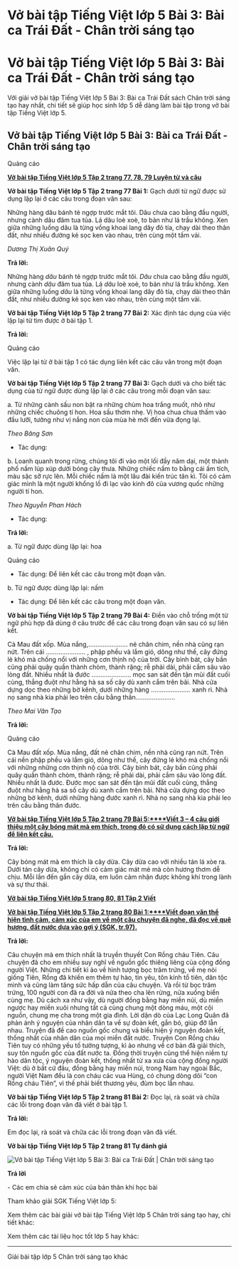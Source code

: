# Vở bài tập Tiếng Việt lớp 5 Bài 3: Bài ca Trái Đất - Chân trời sáng tạo

# Vở bài tập Tiếng Việt lớp 5 Bài 3: Bài ca Trái Đất - Chân trời sáng tạo

Với giải vở bài tập Tiếng Việt lớp 5 Bài 3: Bài ca Trái Đất sách Chân trời sáng tạo hay nhất, chi tiết sẽ giúp học sinh lớp 5 dễ dàng làm bài tập trong vở bài tập Tiếng Việt lớp 5.

## Vở bài tập Tiếng Việt lớp 5 Bài 3: Bài ca Trái Đất - Chân trời sáng tạo

Quảng cáo

[**Vở bài tập Tiếng Việt lớp 5 Tập 2 trang 77, 78, 79 Luyện từ và câu**](https://vietjack.com/vbt-tieng-viet-5-ct/luyen-tu-va-cau-trang-77-vbt-tieng-viet-5-tap-2.jsp)

**Vở bài tập Tiếng Việt lớp 5 Tập 2 trang 77 Bài 1:** Gạch dưới từ ngữ được sử dụng lặp lại ở các câu trong đoạn văn sau:

Những hàng dâu bánh tẻ ngợp trước mắt tôi. Dâu chưa cao bằng đầu người, nhưng cành dâu đâm tua tủa. Lá dâu loè xoè, to bản như lá trầu không. Xen giữa những luống dâu là từng vồng khoai lang dây đỏ tía, chạy dài theo thân đất, như nhiều đường kẻ sọc ken vào nhau, trên cùng một tấm vải. 

_Dương Thị Xuân Quý_

**Trả lời:**

Những hàng _dâu_ bánh tẻ ngợp trước mắt tôi. _Dâu_ chưa cao bằng đầu người, nhưng cành _dâu_ đâm tua tủa. Lá _dâu_ loè xoè, to bản như lá trầu không. Xen giữa những luống _dâu_ là từng vồng khoai lang dây đỏ tía, chạy dài theo thân đất, như nhiều đường kẻ sọc ken vào nhau, trên cùng một tấm vải. 

**Vở bài tập Tiếng Việt lớp 5 Tập 2 trang 77 Bài 2:** Xác định tác dụng của việc lặp lại từ tìm được ở bài tập 1.

**Trả lời:**

Quảng cáo

Việc lặp lại từ ở bài tập 1 có tác dụng liên kết các câu văn trong một đoạn văn.

**Vở bài tập Tiếng Việt lớp 5 Tập 2 trang 77 Bài 3:** Gạch dưới và cho biết tác dụng của từ ngữ được dùng lặp lại ở các câu trong mỗi đoạn văn sau:

a. Từ những cành sấu non bật ra những chùm hoa trắng muốt, nhỏ như những chiếc chuông tí hon. Hoa sấu thơm nhẹ. Vị hoa chua chua thấm vào đầu lưỡi, tưởng như vị nắng non của mùa hè mới đến vừa đọng lại. 

_Theo Băng Sơn_

* Tác dụng: 

b. Loanh quanh trong rừng, chúng tôi đi vào một lối đầy năm dại, một thành phố nấm lúp xúp dưới bóng cây thưa. Những chiếc nấm to bằng cái ấm tích, màu sặc sỡ rực lên. Mỗi chiếc nấm là một lâu đài kiến trúc tân kì. Tôi có cảm giác mình là một người khổng lồ đi lạc vào kinh đô của vương quốc những người tí hon. 

_Theo Nguyễn Phan Hách_

* Tác dụng: 

**Trả lời:**

a. Từ ngữ được dùng lặp lại: hoa

Quảng cáo

* Tác dụng: Để liên kết các câu trong một đoạn văn.

b. Từ ngữ được dùng lặp lại: nấm

* Tác dụng: Để liên kết các câu trong một đoạn văn.

**Vở bài tập Tiếng Việt lớp 5 Tập 2 trang 79 Bài 4:** Điền vào chỗ trống một từ ngữ phù hợp đã dùng ở câu trước để các câu trong đoạn văn sau có sự liên kết.

Cà Mau đất xốp. Mùa nắng,…………………. nẻ chân chim, nền nhà cũng rạn nứt. Trên cái …………………. , phập phều và lắm gió, dông như thế, cây đứng lẻ khó mà chống nổi với những cơn thịnh nộ của trời. Cây bình bát, cây bần cũng phải quây quần thành chòm, thành rặng; rễ phải dài, phải cắm sâu vào lòng đất. Nhiều nhất là đước …………………. mọc san sát đến tận mũi đất cuối cùng, thẳng đuột như hằng hà sa số cây dù xanh cắm trên bãi. Nhà cửa dựng dọc theo những bờ kênh, dưới những hàng …………………. xanh rì. Nhà nọ sang nhà kia phải leo trên cầu bằng thân………………….

_Theo Mai Văn Tạo_

**Trả lời:**

Quảng cáo

Cà Mau đất xốp. Mùa nắng, đất nẻ chân chim, nền nhà cũng rạn nứt. Trên cái nền phập phều và lắm gió, dông như thế, cây đứng lẻ khó mà chống nổi với những những cơn thịnh nộ của trời. Cây bình bát, cây bần cũng phải quây quần thành chòm, thành rặng; rễ phải dài, phải cắm sâu vào lòng đất. Nhiều nhất là đước. Đước mọc san sát đến tận mũi đất cuối cùng, thẳng đuột như hằng hà sa số cây dù xanh cắm trên bãi. Nhà cửa dựng dọc theo những bờ kênh, dưới những hàng đước xanh rì. Nhà nọ sang nhà kia phải leo trên cầu bằng thân đước.

[**Vở bài tập Tiếng Việt lớp 5 Tập 2 trang 79 Bài 5:****Viết 3 – 4 câu giới thiệu một cây bóng mát mà em thích, trong đó có sử dụng cách lặp từ ngữ để liên kết câu.**](https://vietjack.com/vbt-tieng-viet-5-ct/viet-3-4-cau-gioi-thieu-mot-cay-bong-mat-ma-em-thich-vm.jsp)

**Trả lời:**

Cây bóng mát mà em thích là cây dừa. Cây dừa cao với nhiều tán lá xòe ra. Dưới tán cây dừa, không chỉ có cảm giác mát mẻ mà còn hương thơm dễ chịu. Mỗi lần đến gần cây dừa, em luôn cảm nhận được không khí trong lành và sự thư thái.

[**Vở bài tập Tiếng Việt lớp 5 trang 80, 81 Tập 2 Viết**](https://vietjack.com/vbt-tieng-viet-5-ct/viet-trang-80-vbt-tieng-viet-5-tap-2.jsp)

[**Vở bài tập Tiếng Việt lớp 5 Tập 2 trang 80 Bài 1:****Viết đoạn văn thể hiện tình cảm, cảm xúc của em về một câu chuyện đã nghe, đã đọc về quê hương, đất nước dựa vào gợi ý (SGK, tr.97).**](https://vietjack.com/vbt-tieng-viet-5-ct/viet-doan-van-the-hien-tinh-cam-cam-xuc-cua-em-ve-mot-cau-vm.jsp)

**Trả lời:**

Câu chuyện mà em thích nhất là truyền thuyết Con Rồng cháu Tiên. Câu chuyện đã cho em nhiều suy nghĩ về nguồn gốc thiêng liêng của cộng đồng người Việt. Những chi tiết kì ảo về hình tượng bọc trăm trứng, về mẹ nòi giống Tiên, Rồng đã khiến em thêm tự hào, tin yêu, tôn kính tổ tiên, dân tộc mình và cũng làm tăng sức hấp dẫn của câu chuyện. Và rồi từ bọc trăm trứng, 100 người con đã ra đời và nửa theo cha lên rừng, nửa xuống biển cùng mẹ. Dù cách xa như vậy, dù người đồng bằng hay miền núi, dù miền ngược hay miền xuôi nhưng tất cả cùng chung một dòng máu, một cội nguồn, chung mẹ cha trong một gia đình. Lời dặn dò của Lạc Long Quân đã phản ánh ý nguyện của nhân dân ta về sự đoàn kết, gắn bó, giúp đỡ lẫn nhau. Truyện đã đề cao nguồn gốc chung và biểu hiện ý nguyện đoàn kết, thống nhất của nhân dân của mọi miền đất nước. Truyện Con Rồng cháu Tiên tuy có những yếu tố tưởng tượng, kì ảo nhưng về cơ bản đã giải thích, suy tôn nguồn gốc của đất nước ta. Đồng thời truyện cũng thể hiện niềm tự hào dân tộc, ý nguyện đoàn kết, thống nhất từ xa xưa của cộng đồng người Việt: dù ở bất cứ đâu, đồng bằng hay miền núi, trong Nam hay ngoài Bắc, người Việt Nam đều là con cháu các vua Hùng, có chung dòng dõi “con Rồng cháu Tiên”, vì thế phải biết thương yêu, đùm bọc lẫn nhau.

**Vở bài tập Tiếng Việt lớp 5 Tập 2 trang 81 Bài 2:** Đọc lại, rà soát và chữa các lỗi trong đoạn văn đã viết ở bài tập 1. 

**Trả lời:**

Em đọc lại, rà soát và chữa các lỗi trong đoạn văn đã viết.

**Vở bài tập Tiếng Việt lớp 5 Tập 2 trang 81 Tự đánh giá**

![Vở bài tập Tiếng Việt lớp 5 Bài 3: Bài ca Trái Đất | Chân trời sáng tạo](https://vietjack.com/vbt-tieng-viet-5-ct/images/bai-3-bai-ca-trai-dat-236788.PNG)

**Trả lời**

\- Các em chia sẻ cảm xúc của bản thân khi học bài 

Tham khảo giải SGK Tiếng Việt lớp 5:

Xem thêm các bài giải vở bài tập Tiếng Việt lớp 5 Chân trời sáng tạo hay, chi tiết khác:

Xem thêm các tài liệu học tốt lớp 5 hay khác:

* * *

Giải bài tập lớp 5 Chân trời sáng tạo khác
